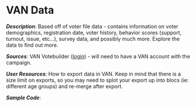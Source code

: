 # VAN Data 

***Description***:
Based off of voter file data - contains information on voter demographics, registration date, voter history, behavior scores (support, turnout, issue, etc…), survey data, and possibly much more. Explore the data to find out more.

***Sources***:
VAN Votebuilder ([login](https://www.votebuilder.com/Login.aspx?OIDF=1)) - will need to have a VAN account with the campaign.

***User Resources***:
How to export data in VAN. Keep in mind that there is a size limit on exports, so you may need to splot your export up into blocs (ie: different age groups) and re-merge after export.

***Sample Code***: